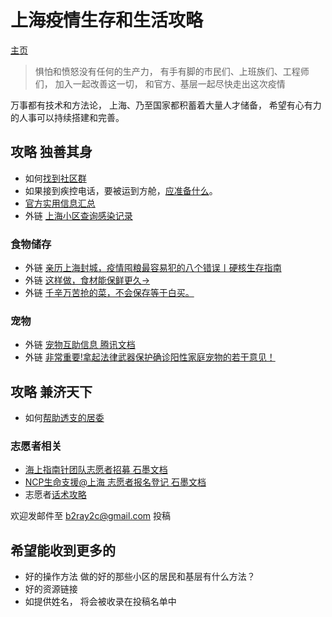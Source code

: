 # 上海疫情生存和生活攻略
[主页](https://raynardj.github.io/cv19survive/)
> 惧怕和愤怒没有任何的生产力， 有手有脚的市民们、上班族们、工程师们， 加入一起改善这一切， 和官方、基层一起尽快走出这次疫情

万事都有技术和方法论， 上海、乃至国家都积蓄着大量人才储备， 希望有心有力的人事可以持续搭建和完善。

## 攻略 独善其身
* 如何[找到社区群](https://raynardj.github.io/cv19survive/find_group.html)
* 如果接到疾控电话，要被运到方舱，[应准备什么](https://raynardj.github.io/cv19survive/fangcang_prepare.html)。
* [官方实用信息汇总](https://raynardj.github.io/cv19survive/gov_help.html)
* 外链 [上海小区查询感染记录](https://chenfan.info)

### 食物储存
* 外链 [亲历上海封城，疫情囤粮最容易犯的八个错误丨硬核生存指南](https://mp.weixin.qq.com/s/edpWjq_CZoNa94op-z4HAA)
* 外链 [这样做，食材能保鲜更久→](https://mp.weixin.qq.com/s/9GN5QYoe58iurebPZZR6LQ)
* 外链 [千辛万苦抢的菜，不会保存等于白买。](https://mp.weixin.qq.com/s/MUXiscHqxTni_2sNQQv4jQ)

### 宠物
* 外链 [宠物互助信息 腾讯文档](https://docs.qq.com/sheet/DRUJiRHhBR0FhbmdN?tab=BB08J2&scode=)
* 外链 [非常重要!拿起法律武器保护确诊阳性家庭宠物的若干意见！](https://mp.weixin.qq.com/s/M-erDwsL0PT93z3RMk6iJw)

## 攻略 兼济天下
* 如何[帮助透支的居委](https://raynardj.github.io/cv19survive/juwei_help.html)

### 志愿者相关
* [海上指南针团队志愿者招募 石墨文档](https://shimo.im/forms/1lq7M5VXoDSdGXAe/fill)
* [NCP生命支援@上海 志愿者报名登记 石墨文档](https://shimo.im/forms/rfKgVwB8wugIaHIL/fill)
* 志愿者[话术攻略](https://raynardj.github.io/cv19survive/script.html)

欢迎发邮件至 b2ray2c@gmail.com 投稿
## 希望能收到更多的
* 好的操作方法 做的好的那些小区的居民和基层有什么方法？
* 好的资源链接
* 如提供姓名， 将会被收录在投稿名单中 

